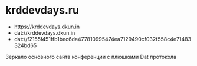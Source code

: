 # krddevdays.ru
- https://krddevdays.dkun.in
- dat://krddevdays.dkun.in
- dat://f2155f451ffb1bec6da477810995474ea7129490cf032f558c4e71483324bd65

Зеркало основного сайта конференции с плюшками Dat протокола


